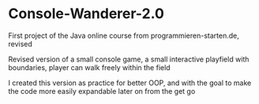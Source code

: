 # Console-Wanderer-2.0
First project of the Java online course from programmieren-starten.de, revised

Revised version of a small console game, a small interactive playfield with boundaries, player can walk freely within the field

I created this version as practice for better OOP, and with the goal to make the code more easily expandable later on from the get go
